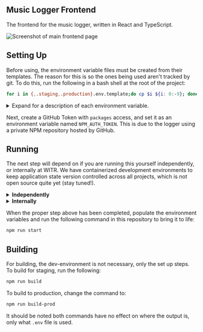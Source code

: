 ## Music Logger Frontend

The frontend for the music logger, written in React and TypeScript.

![Screenshot of main frontend page](https://witr.rit.edu/images/screenshots/frontend.png)

## Setting Up

Before using, the environment variable files must be created from their templates. The reason for this is so the ones being used aren't tracked by git. To do this, run the following in a bash shell at the root of the project:

```bash
for i in {,.staging,.production}.env.template;do cp $i ${i: 0:-9}; done
```

<details>
<summary>Expand for a description of each environment variable.</summary></br>

```
REACT_APP_API_URL - The base backend API URL, e.g. http://localhost:3000
REACT_APP_WEBSOCKET_URL - The full track streaming websocket URL, e.g. ws://localhost:5000/api/tracks/stream
REACT_APP_TRACKS_PER_PAGE - The amount of tracks to fetch per request
```
</details>

Next, create a GitHub Token with `packages` access, and set it as an environment variable named `NPM_AUTH_TOKEN`. This is due to the logger using a private NPM repository hosted by GitHub.


## Running

The next step will depend on if you are running this yourself independently, or internally at WITR. We have containerized development environments to keep application state version controlled across all projects, which is not open source quite yet (stay tuned!).

<details>
<summary><b>Independently</b></summary></br>

Set up and start a Postgres (or similar) database, setting its credentials/URL to the relevant environment variables.
</details>

<details>
<summary><b>Internally</b></summary></br>
Ensure you have set up the [dev-environments](https://github.com/WITR-Radio/dev-environments/tree/master/primary) for `primary`, and start the environment.
</details>

When the proper step above has been completed, populate the environment variables and run the following command in this repository to bring it to life:

```bash
npm run start
```

## Building

For building, the dev-environment is not necessary, only the set up steps. To build for staging, run the following:

```bash
npm run build
```

To build to production, change the command to:

```bash
npm run build-prod
```

It should be noted both commands have no effect on where the output is, only what `.env` file is used.
